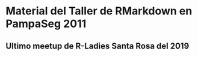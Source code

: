 # Material del Taller de RMarkdown en PampaSeg 2011
## Ultimo meetup de R-Ladies Santa Rosa del 2019

